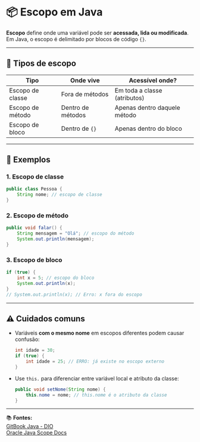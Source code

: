# 📦 Escopo em Java

**Escopo** define onde uma variável pode ser **acessada, lida ou modificada**. Em Java, o escopo é delimitado por blocos de código `{}`.

---

## 📌 Tipos de escopo

| Tipo           | Onde vive              | Acessível onde?           |
|----------------|------------------------|----------------------------|
| Escopo de classe | Fora de métodos        | Em toda a classe (atributos) |
| Escopo de método | Dentro de métodos      | Apenas dentro daquele método |
| Escopo de bloco  | Dentro de `{}`         | Apenas dentro do bloco     |

---

## 🧪 Exemplos

### 1. Escopo de classe

```java
public class Pessoa {
    String nome; // escopo de classe
}
```

### 2. Escopo de método

```java
public void falar() {
    String mensagem = "Olá"; // escopo do método
    System.out.println(mensagem);
}
```

### 3. Escopo de bloco

```java
if (true) {
    int x = 5; // escopo do bloco
    System.out.println(x);
}
// System.out.println(x); // Erro: x fora do escopo
```

---

## ⚠️ Cuidados comuns

- Variáveis **com o mesmo nome** em escopos diferentes podem causar confusão:
  ```java
  int idade = 30;
  if (true) {
      int idade = 25; // ERRO: já existe no escopo externo
  }
  ```

- Use `this.` para diferenciar entre variável local e atributo da classe:
  ```java
  public void setNome(String nome) {
      this.nome = nome; // this.nome é o atributo da classe
  }
  ```

---

📚 **Fontes:**  
[GitBook Java - DIO](https://felipe-aguiar.gitbook.io/dio-java/gitbook)  
[Oracle Java Scope Docs](https://docs.oracle.com/javase/tutorial/java/nutsandbolts/variables.html)
